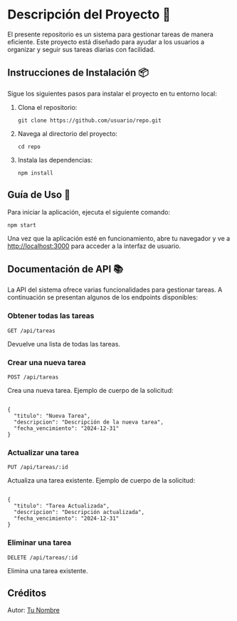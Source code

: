 <h1 align="left">Descripción del Proyecto 📝</h1>

<p align="left">
El presente repositorio es un sistema para gestionar tareas de manera eficiente. Este proyecto está diseñado para ayudar a los usuarios a organizar y seguir sus tareas diarias con facilidad.
</p>

<h2 align="left">Instrucciones de Instalación 📦</h2>

<p align="left">
Sigue los siguientes pasos para instalar el proyecto en tu entorno local:
</p>

<p align="left">
<ol>
  <li>Clona el repositorio:
    <pre><code>git clone https://github.com/usuario/repo.git</code></pre>
  </li>
  <li>Navega al directorio del proyecto:
    <pre><code>cd repo</code></pre>
  </li>
  <li>Instala las dependencias:
    <pre><code>npm install</code></pre>
  </li>
</ol>
</p>

<h2 align="left">Guía de Uso 🚀</h2>

<p align="left">
Para iniciar la aplicación, ejecuta el siguiente comando:
</p>

<p align="left">
<pre><code>npm start</code></pre>
</p>

<p align="left">
Una vez que la aplicación esté en funcionamiento, abre tu navegador y ve a <a href="http://localhost:3000">http://localhost:3000</a> para acceder a la interfaz de usuario.
</p>

<h2 align="left">Documentación de API 📚</h2>

<p align="left">
La API del sistema ofrece varias funcionalidades para gestionar tareas. A continuación se presentan algunos de los endpoints disponibles:
</p>

<h3 align="left">Obtener todas las tareas</h3>

<p align="left">
<pre><code>GET /api/tareas</code></pre>
Devuelve una lista de todas las tareas.
</p>

<h3 align="left">Crear una nueva tarea</h3>

<p align="left">
<pre><code>POST /api/tareas</code></pre>
Crea una nueva tarea. Ejemplo de cuerpo de la solicitud:
<pre><code>
{
  "titulo": "Nueva Tarea",
  "descripcion": "Descripción de la nueva tarea",
  "fecha_vencimiento": "2024-12-31"
}
</code></pre>
</p>

<h3 align="left">Actualizar una tarea</h3>

<p align="left">
<pre><code>PUT /api/tareas/:id</code></pre>
Actualiza una tarea existente. Ejemplo de cuerpo de la solicitud:
<pre><code>
{
  "titulo": "Tarea Actualizada",
  "descripcion": "Descripción actualizada",
  "fecha_vencimiento": "2024-12-31"
}
</code></pre>
</p>

<h3 align="left">Eliminar una tarea</h3>

<p align="left">
<pre><code>DELETE /api/tareas/:id</code></pre>
Elimina una tarea existente.
</p>

<h2 align="left">Créditos</h2>

<p align="left">
Autor: <a href="https://github.com/tuusuario">Tu Nombre</a>
</p>
